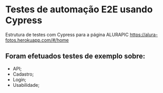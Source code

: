 # Testes de automação E2E usando Cypress

Estrutura de testes com Cypress para a página ALURAPIC 
https://alura-fotos.herokuapp.com/#/home

## Foram efetuados testes de exemplo sobre:
- API;
- Cadastro;
- Login;
- Usabilidade;
